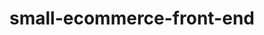 # small-ecommerce-front-end

<!-- Its an practice work for showing my skills on the html css as a junior developer I have developed this website for a small companywhich later on accepted the project its an simple website its not same as the one for the client it have some changes -->